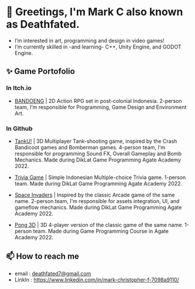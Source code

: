 # 👋 Greetings, I'm Mark C also known as Deathfated.
- I’m interested in art, programming and design in video games! 
- I’m currently skilled in -and learning- C++, Unity Engine, and GODOT Engine.

## ✨ Game Portofolio
### In Itch.io
- [BANDOENG](https://deathfated.itch.io/bandoeng) | 2D Action RPG set in post-colonial Indonesia. 2-person team, I'm responsible for Programming, Game Design and Environment Art.

### In Github
- [TankU!](https://github.com/Leguna/Tugas-5-Kelompok-1) | 3D Multiplayer Tank-shooting game, inspired by the Crash Bandicoot games and Bomberman games. 4-person team, I'm responsible for programming Sound FX, Overall Gameplay and Bomb Mechanics. Made during DikLat Game Programming Agate Academy 2022.

- [Trivia Game](https://github.com/deathfated/TriviaGame) | Simple Indonesian Multiple-choice Trivia game. 1-person team. Made during DikLat Game Programming Agate Academy 2022.

- [Space Invaders](https://github.com/deathfated/12Aja-Tugas3) | Inspired by the classic Arcade game of the same name. 2-person team, I'm responsible for assets integration, UI, and gameflow mechanics. Made during DikLat Game Programming Agate Academy 2022.

- [Pong 3D](https://github.com/deathfated/Mark-C-149251970101-198-3DPong) | 3D 4-player version of the classic game of the same name. 1-person team. Made during Game Programming Course in Agate Academy 2022.

## 📫 How to reach me 
- email : deathfated7@gmail.com
- LinkIn : https://www.linkedin.com/in/mark-christopher-f-7098a9110/

<!---
deathfated/deathfated is a ✨ special ✨ repository because its `README.md` (this file) appears on your GitHub profile.
You can click the Preview link to take a look at your changes.
--->
